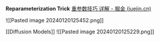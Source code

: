**Reparameterization Trick**
[重参数技巧 详解 - 掘金 (juejin.cn)](https://juejin.cn/post/7213239578664157221)

![[Pasted image 20240120125452.png]]

[[Diffusion Models]]
![[Pasted image 20240120125229.png]]